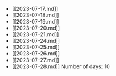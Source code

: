 - [[2023-07-17.md]]
- [[2023-07-18.md]]
- [[2023-07-19.md]]
- [[2023-07-20.md]]
- [[2023-07-21.md]]
- [[2023-07-24.md]]
- [[2023-07-25.md]]
- [[2023-07-26.md]]
- [[2023-07-27.md]]
- [[2023-07-28.md]]
Number of days: 10
